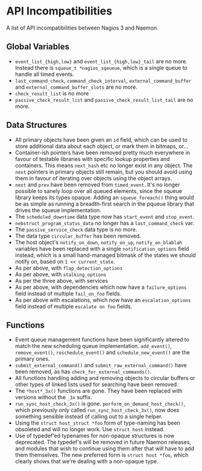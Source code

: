 # API Incompatibilities

A list of API incompatibilities between Nagios 3 and Naemon.

## Global Variables


 - `event_list_{high,low}` and `event_list_{high,low}_tail` are no more.
    Instead there is `squeue_t *nagios_sqeueue`, which is a single queue
    to handle all timed events.
 - `last_command_check`, `command_check_interval`, `external_command_buffer`
    and `external_command_buffer_slots` are no more.
 - `check_result_list` is no more
 - `passive_check_result_list` and `passive_check_result_list_tail` are no
    more.

## Data Structures


 - All primary objects have been given an `id` field, which can be
    used to store additional data about each object, or mark them in
    bitmaps, or...
 - Container-ish pointers have been removed pretty much everywhere in
    favour of testable libraries with specific lookup properties and
    containers. This means `next_hash` etc no longer exist in any object.
    The `next` pointers in primary objects still remain, but you should
    avoid using them in favour of iterating over objects using the object
    arrays.
 - `next` and `prev` have been removed from `timed_event`. It's no longer
    possible to sanely loop over all queued elements, since the squeue
    library keeps its types opaque. Adding an `squeue_foreach()` thing
    would be as simple as running a breadth-first search in the pqueue
    library that drives the squeue implementation.
 - The `scheduled_downtime` data type now has `start_event` and
    `stop_event`.
 - `nebstruct_program_status_data` no longer has a `last_command_check`
    var.
 - The `passive_service_check` data type is no more.
 - The data type `circular_buffer` has been removed.
 - The host object's `notify_on_down`, `notify_on_up`, `notify_on_blablah`
    variables have been replaced with a single `notification_options` field
    instead, which is a small hand-managed bitmask of the states we should
    notify on, based on `1 << current_state`.
 - As per above, with `flap_detection_options`
 - As per above, with `stalking_options`
 - As per the three above, with services
 - As per above, with dependencies which now have a `failure_options`
    field instead of multiple `fail_on_foo` fields.
 - As per above with escalations, which now have an
    `escalation_options` field instead of multiple `escalate on foo` fields.


## Functions

 - Event queue management functions have been significantly altered
    to match the new scheduling queue implementation. `add_event()`,
    `remove_event()`, `reschedule_event()` and `schedule_new_event()` are the
    primary ones.
 - `submit_external_command()` and `submit_raw_external_command()` have
    been removed, as has `check_for_external_commands()`.
 - All functions handling adding and removing objects to circular
    buffers or other types of linked lists used for searching have been
    removed.
 - The `*host*_3x()` functions are gone. They have been replaced with
    versions without the `_3x` suffix.
 - `run_sync_host_check_3x()` is gone. `perform_on_demand_host_check()`,
    which previously only called `run_sync_host_check_3x()`, now does
    something sensible instead of calling out to a single helper.
 - Using the `struct host_struct *foo` form of type-naming has been
    obsoleted and will no longer work. Use `struct host` instead.
 - Use of typedef'ed typenames for non-opaque structures is now
    deprecated. The typedef's will be removed in future Naemon releases, and modules
    that wish to continue using them after that will have to add them
    themselves. The new preferred form is `struct host *foo`, which
    clearly shows that we're dealing with a non-opaque type.
